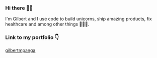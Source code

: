 ### Hi there 👋🏻

I'm Gilbert and I use code to build unicorns, ship amazing products,
fix healthcare and among other things 🔬🧠🦄.

### Link to my portfolio 👇
[gilbertmpanga](https://gilbertmpanga.com)
